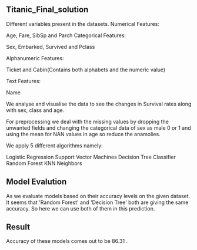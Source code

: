 ## Titanic_Final_solution


Different variables present in the datasets.
Numerical Features: 

Age, Fare, SibSp and Parch
Categorical Features: 

Sex, Embarked, Survived and Pclass


Alphanumeric Features: 

Ticket and Cabin(Contains both alphabets and the numeric value)


Text Features:

Name



We analyse and visualise the data to see the changes in Survival rates along with sex, class and age.

For preprocessing we deal with the missing values by dropping the unwanted fields and changing the categorical data of sex as male 0 or 1
and using the mean for NAN values in age so reduce the anamolies.

We apply 5 different algorithms namely:

Logistic Regression
Support Vector Machines
Decision Tree Classifier
Random Forest
KNN Neighbors


## Model Evalution
As we evaluate models based on their accuracy levels on the given dataset. It seems that 'Random Forest' and 'Decision Tree' both are giving the same accuracy. So here we can use both of them in this prediction.

## Result
Accuracy of these models comes out to be 86.31 .
